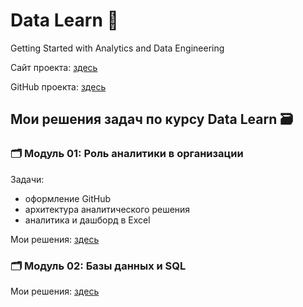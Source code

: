 # Data Learn 📖


Getting Started with Analytics and Data Engineering


Сайт проекта: [здесь](https://datalearn.ru/)


GitHub проекта: [здесь](https://github.com/Data-Learn/data-engineering/blob/master/DE%20-%20101%20Guide.md)


## Мои решения задач по курсу Data Learn 🗃️

### 🗂️ Модуль 01: Роль аналитики в организации
Задачи:
- оформление GitHub
- архитектура аналитического решения
- аналитика и дашборд в Excel


Мои решения: [здесь](https://github.com/Malakhova-Natalya/Data_Learn/tree/main/DE-101/Module_01 "здесь")

### 🗂️ Модуль 02: Базы данных и SQL



Мои решения: [здесь](https://github.com/Malakhova-Natalya/Data_Learn/tree/main/DE-101/Module_02 "здесь")
